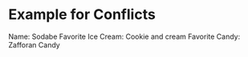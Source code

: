 # Example for Conflicts
Name:  Sodabe
Favorite Ice Cream:  Cookie and cream
Favorite Candy:  Zafforan Candy
